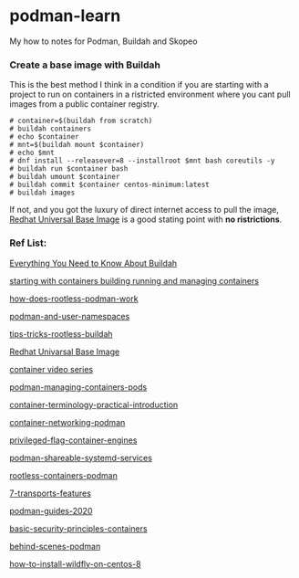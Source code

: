 # podman-learn
My how to notes for Podman, Buildah and Skopeo


### Create a base image with Buildah 

This is the best method I think in a condition if you are starting with a project to run on containers in a ristricted environment where you cant pull images from a public container registry.

```
# container=$(buildah from scratch) 
# buildah containers
# echo $container
# mnt=$(buildah mount $container) 
# echo $mnt 
# dnf install --releasever=8 --installroot $mnt bash coreutils -y
# buildah run $container bash 
# buildah umount $container 
# buildah commit $container centos-minimum:latest 
# buildah images 
```
If not, and you got the luxury of direct internet access to pull the image, [Redhat Universal Base Image](https://developers.redhat.com/products/rhel/ubi) is a good stating point with **no ristrictions**. 

### Ref List:

[Everything You Need to Know About Buildah](https://dzone.com/articles/everything-you-need-to-know-about-buildah) 

[starting with containers building running and managing containers](https://access.redhat.com/documentation/en-us/red_hat_enterprise_linux/8/html/building_running_and_managing_containers/starting-with-containers_building-running-and-managing-containers)

[how-does-rootless-podman-work](https://opensource.com/article/19/2/how-does-rootless-podman-work)

[podman-and-user-namespaces](https://opensource.com/article/18/12/podman-and-user-namespaces) 

[tips-tricks-rootless-buildah](https://opensource.com/article/19/3/tips-tricks-rootless-buildah) 

[Redhat Univarsal Base Image](https://developers.redhat.com/products/rhel/ubi) 

[container video series](https://www.redhat.com/sysadmin/container-video-series) 

[podman-managing-containers-pods](https://developers.redhat.com/blog/2019/01/15/podman-managing-containers-pods/?intcmp=701f20000012ngPAAQ) 

[container-terminology-practical-introduction](https://developers.redhat.com/blog/2018/02/22/container-terminology-practical-introduction/) 

[container-networking-podman](https://www.redhat.com/sysadmin/container-networking-podman) 

[privileged-flag-container-engines](https://www.redhat.com/sysadmin/privileged-flag-container-engines)

[podman-shareable-systemd-services](https://www.redhat.com/sysadmin/podman-shareable-systemd-services)

[rootless-containers-podman](https://www.redhat.com/sysadmin/rootless-containers-podman)

[7-transports-features](https://www.redhat.com/sysadmin/7-transports-features)

[podman-guides-2020](https://www.redhat.com/sysadmin/podman-guides-2020)

[basic-security-principles-containers](https://www.redhat.com/sysadmin/basic-security-principles-containers)

[behind-scenes-podman](https://www.redhat.com/sysadmin/behind-scenes-podman)

[how-to-install-wildfly-on-centos-8](https://www.liquidweb.com/kb/how-to-install-wildfly-on-centos-8/) 
